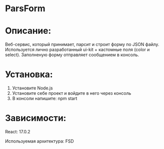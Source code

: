 # ParsForm #

# Описание:

 Веб-сервис, который принимает, парсит и строит форму по JSON файлу.
Используется лично разработанный ui-kit + кастомные поля (color и select). 
Заполненую форму отправляет сообщением в консоль.

# Установка:

 1) Установите Node.js
 2) Установите себе проект и войдите в него через консоль
 3) В консоли напишите: npm start

# Зависимости:

 React: 17.0.2
 
 Используемая архитектура: FSD
